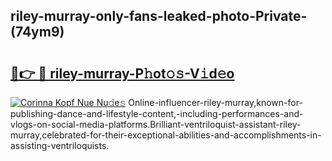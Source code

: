 ## riley-murray-only-fans​-leaked-photo​-Private-(74ym9)


# <h2><a href="https://mediaupload.pro?title=riley-murray&ref=git">🔗👉 🔴 riley-murray-P𝚑ot𝚘𝚜-V𝚒d𝚎o</a></h2>

[![Corinna Kopf Nue Nu𝚍e𝚜](https://i.imgur.com/0qMVB7G.gif)](https://mediaupload.pro?title=riley-murray&ref=git)
Online-influencer-riley-murray,known-for-publishing-dance-and-lifestyle-content,-including-performances-and-vlogs-on-social-media-platforms.Brilliant-ventriloquist-assistant-riley-murray,celebrated-for-their-exceptional-abilities-and-accomplishments-in-assisting-ventriloquists.  